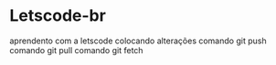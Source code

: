 # Letscode-br
aprendento com a letscode
colocando alterações
comando git push
comando git pull
comando git fetch
